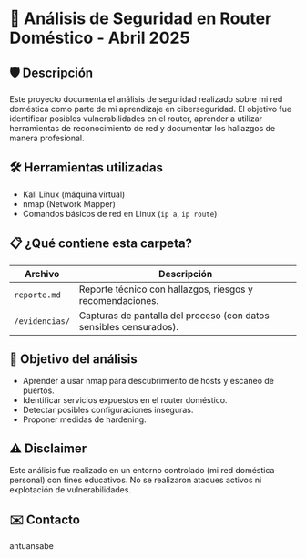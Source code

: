 # 🔎 Análisis de Seguridad en Router Doméstico - Abril 2025

## 🛡️ Descripción

Este proyecto documenta el análisis de seguridad realizado sobre mi red doméstica como parte de mi aprendizaje en ciberseguridad. El objetivo fue identificar posibles vulnerabilidades en el router, aprender a utilizar herramientas de reconocimiento de red y documentar los hallazgos de manera profesional.

## 🛠️ Herramientas utilizadas

- Kali Linux (máquina virtual)
- nmap (Network Mapper)
- Comandos básicos de red en Linux (`ip a`, `ip route`)

## 📋 ¿Qué contiene esta carpeta?

| Archivo              | Descripción                                     |
|-----------------------|-------------------------------------------------|
| `reporte.md`          | Reporte técnico con hallazgos, riesgos y recomendaciones. |
| `/evidencias/`        | Capturas de pantalla del proceso (con datos sensibles censurados). |

## 🏁 Objetivo del análisis

- Aprender a usar nmap para descubrimiento de hosts y escaneo de puertos.
- Identificar servicios expuestos en el router doméstico.
- Detectar posibles configuraciones inseguras.
- Proponer medidas de hardening.

## ⚠️ Disclaimer

Este análisis fue realizado en un entorno controlado (mi red doméstica personal) con fines educativos. No se realizaron ataques activos ni explotación de vulnerabilidades.

## ✉️ Contacto

antuansabe
